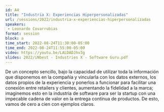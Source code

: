 ```yaml
---
id: A4
title: "Industria X: Experiencias Hiperpersonalizadas"
url: /sessions/2022/industria-x-experiencias-hiperpersonalizadas
speakers:
 - Leonardo Covarrubias
format: session
block: a
time_start: 2022-08-24T11:30:00-05:00
time_end: 2022-08-24T11:55:00-05:00
video: https://youtu.be/LALDADJhv3g
slides: 2022/iNbest - Industries X - Software Guru.pdf
---
```


De un concepto sencillo, bajo la capacidad de utilizar toda la información que disponemos en la compañía y vincularla con los datos externos, los datos propios de la experiencia y ponerlos a funcionar para facilitar una conexión entre retailers y clientes, aumentando la
fidelidad a la marca; imaginemos esto en la industria de software para ser la startup con una impecable cadena de valor en la entrega contínua de productos. De esto, vamos de cero a cien con ejemplos claros.